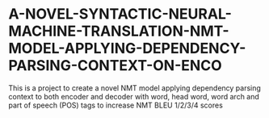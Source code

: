 # A-NOVEL-SYNTACTIC-NEURAL-MACHINE-TRANSLATION-NMT-MODEL-APPLYING-DEPENDENCY-PARSING-CONTEXT-ON-ENCO
This is a project to create a novel NMT model applying dependency parsing context to both encoder and decoder with word, head word, word arch and part of speech (POS) tags to increase NMT BLEU 1/2/3/4 scores 

